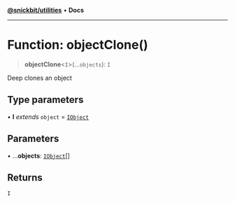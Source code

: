 [**@snickbit/utilities**](../README.md) • **Docs**

***

# Function: objectClone()

> **objectClone**\<`I`\>(...`objects`): `I`

Deep clones an object

## Type parameters

• **I** *extends* `object` = [`IObject`](../type-aliases/IObject.md)

## Parameters

• ...**objects**: [`IObject`](../type-aliases/IObject.md)[]

## Returns

`I`

